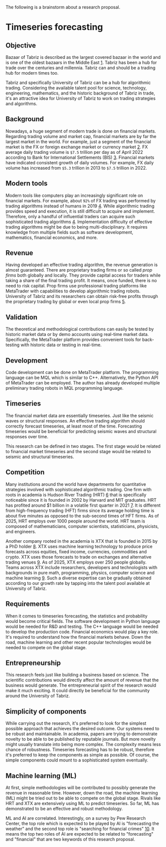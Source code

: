 The following is a brainstorm about a research proposal.

# Timeseries forecasting

## Objective

Bazaar of Tabriz is described as the largest covered bazaar in the world and is one of the oldest bazaars in the Middle East [1]. Tabriz has been a hub for trade over the centuries and millennia. Tabriz can and should be a trading hub for modern times too.

Tabriz and specifically University of Tabriz can be a hub for algorithmic trading. Considering the available talent pool for science, technology, engineering, mathematics, and the historic background of Tabriz in trade, it's an attractive idea for University of Tabriz to work on trading strategies and algorithms.

## Background

Nowadays, a huge segment of modern trade is done on financial markets. Regarding trading volume and market cap, financial markets are by far the largest market in the world. For example, just a segment of the financial market is the FX or foreign exchange market or currency market [2]. FX average daily trading volume is `$7.5` trillion per day as of April 2022 according to Bank for International Settlements (BIS) [3]. Financial markets have indicated consistent growth of daily volumes. For example, FX daily volume has increased from `$5.3` trillion in 2013 to `$7.5` trillion in 2022.

## Modern tools

Modern tools like computers play an increasingly significant role on financial markets. For example, about `92%` of FX trading was performed by trading algorithms instead of humans in 2019 [4]. While algorithmic trading provides speed and execution, it is still difficult to acquire and implement. Therefore, only a handful of influential traders can acquire such sophisticated trading algorithms [4]. Implementation difficulty of effective trading algorithms might be due to being multi-disciplinary. It requires knowledge from multiple fields such as software development, mathematics, financial economics, and more.

## Revenue

Having developed an effective trading algorithm, the revenue generation is almost guaranteed. There are proprietary trading firms or so called _prop firms_ both globally and locally. They provide capital access for traders while taking a share of the final trading profit. It means, once funded, there is no need to risk capital. Prop firms use professional trading platforms like MetaTrader with capabilities to develop algorithmic trading robots. University of Tabriz and its researchers can obtain risk-free profits through the proprietary trading by global or even local prop firms [5].

## Validation

The theoretical and methodological contributions can easily be tested by historic market data or by demo accounts using real-time market data. Specifically, the MetaTrader platform provides convenient tools for back-testing with historic data or testing in real-time.

## Development

Code development can be done on MetaTrader platform. The programming language can be MQL which is similar to C++. Alternatively, the Python API of MetaTrader can be employed. The author has already developed multiple preliminary trading robots in MQL programming language.

## Timeseries

The financial market data are essentially timeseries. Just like the seismic waves or structural responses. An effective trading algorithm should correctly forecast timeseries, at least most of the time. Forecasting timeseries would be beneficial for predicting seismic waves and structural responses over time.

This research can be defined in two stages. The first stage would be related to financial market timeseries and the second stage would be related to seismic and structural timeseries.

## Competition

Many institutions around the world have departments for quantitative strategies involved with sophisticated algorithmic trading. One firm with roots in academia is Hudson River Trading (HRT) [6] that is specifically noticeable since it is founded in 2002 by Harvard and MIT graduates. HRT has profited around $1 billion in a volatile first quarter in 2021 [7]. It is different from high-frequency trading (HFT) firms since its average holding time is about five minutes as opposed to the sub-second times of HFT firms. As of 2025, HRT employs over 1000 people around the world. HRT team is composed of mathematicians, computer scientists, statisticians, physicists, and engineers.

Another company rooted in the academia is XTX that is founded in 2015 by a PhD holder [8]. XTX uses machine learning technology to produce price forecasts across equities, fixed income, currencies, commodities and crypto. XTX uses those forecasts to trade on exchanges and alternative trading venues [9]. As of 2025, XTX employs over 250 people globally. Teams across XTX include researchers, developers and technologists with backgrounds in pure math, programming, physics, computer science and machine learning [9]. Such a diverse expertise can be gradually obtained according to our growth rate by tapping into the talent pool available at University of Tabriz.

## Requirements

When it comes to timeseries forecasting, the statistics and probability would become critical fields. The software development in Python language would be needed for R&D and testing. The C++ language would be needed to develop the production code. Financial economics would play a key role. It's required to understand how the financial markets behave. Down the road, machine learning and other recent popular technologies would be needed to compete on the global stage.

## Entrepreneurship

This research feels just like building a business based on science. The scientific contributions would directly affect the amount of revenue that the business would generate. The entrepreneurial spirit of the research would make it much exciting. It could directly be beneficial for the community around the University of Tabriz.

## Simplicity of components

While carrying out the research, it's preferred to look for the simplest possible approach that achieves the desired outcome. Our systems need to be robust and maintainable. In academia, papers are trying to demonstrate novelty to be able to be published by reputable journals. But more novelty might usually translate into being more complex. The complexity means less chance of robustness. Timeseries forecasting has to be robust, therefore it's preferred to keep the components as simple as possible. Of course, the simple components could mount to a sophisticated system eventually.

## Machine learning (ML)

At first, simple methodologies will be contributed to possibly generate the revenue in reasonable time. However, down the road, the machine learning (ML) might be tried out to be able to compete on the global stage. Rivals like HRT and XTX are extensively using ML to predict timeseries. So far, ML has demonstrated to be an effective and robust methodology.

ML and AI are correlated. Interestingly, on a survey by Pew Research Center, the top role which is expected to be played by AI is "forecasting the weather" and the second top role is "searching for financial crimes" [10]. It means the top two roles of AI are expected to be related to "forecasting" and "financial" that are two keywords of this research proposal.

[1]: https://en.wikipedia.org/wiki/Bazaar_of_Tabriz
[2]: https://en.wikipedia.org/wiki/Foreign_exchange_market
[3]: https://www.bis.org/statistics/rpfx22_fx.htm
[4]: https://www.quantifiedstrategies.com/what-percentage-of-trading-is-algorithmic
[5]: https://en.wikipedia.org/wiki/Proprietary_trading
[6]: https://en.wikipedia.org/wiki/Hudson_River_Trading
[7]: https://www.bloomberg.com/news/articles/2021-06-24/prop-trader-hudson-river-reaps-1-billion-in-frenzied-quarter
[8]: https://en.wikipedia.org/wiki/XTX_Markets
[9]: https://www.xtxmarkets.com
[10]: https://www.pewresearch.org/science/2025/09/17/how-americans-view-ai-and-its-impact-on-people-and-society/
